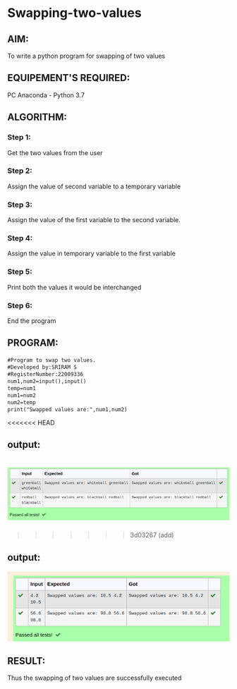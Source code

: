 # Swapping-two-values
## AIM:
To write a python program for swapping of two values
## EQUIPEMENT'S REQUIRED: 
PC
Anaconda - Python 3.7
## ALGORITHM: 
### Step 1:
Get the two values from the user
### Step 2: 
Assign the value of second variable to a temporary variable 
### Step 3: 
Assign the value of the first variable to the second variable.
### Step 4:  
Assign the value in temporary variable to the first variable
### Step 5: 
Print both the values it would be interchanged
### Step 6: 
End the program
## PROGRAM:
```
#Program to swap two values.
#Developed by:SRIRAM S 
#RegisterNumber:22009336
num1,num2=input(),input()
temp=num1
num1=num2
num2=temp
print("Swapped values are:",num1,num2)
```
<<<<<<< HEAD
## output:
![output](./swapping.png)
=======
>>>>>>> 3d03267 (add)

## output:
![output](./swapping%20two%20values.png)


## RESULT:
Thus the swapping of two values are successfully executed



